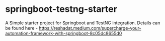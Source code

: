 # springboot-testng-starter

A Simple starter project for Springboot and TestNG integration. Details can be found here - https://reshadat.medium.com/supercharge-your-automation-framework-with-springboot-8c05dc8655d0
